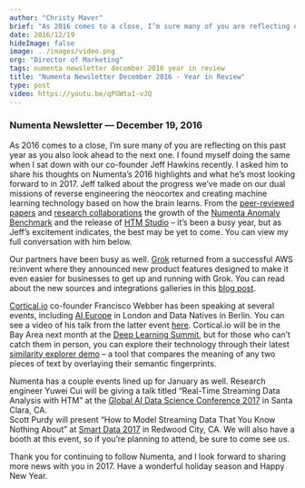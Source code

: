 ```yaml
---
author: "Christy Maver"
brief: "As 2016 comes to a close, I’m sure many of you are reflecting on this past year as you also look ahead to the next one.  I found myself doing the same when I sat down with our co-founder Jeff Hawkins recently. I asked him to share his"
date: 2016/12/19
hideImage: false
image: ../images/video.png
org: "Director of Marketing"
tags: numenta newsletter december 2016 year in review
title: "Numenta Newsletter December 2016 - Year in Review"
type: post
video: https://youtu.be/qPGWta1-vJQ
---
```


### Numenta Newsletter &mdash; December 19, 2016

As 2016 comes to a close, I’m sure many of you are reflecting on this past year
as you also look ahead to the next one.  I found myself doing the same when I
sat down with our co-founder Jeff Hawkins recently.  I asked him to share his
thoughts on Numenta’s 2016 highlights and what he’s most looking forward to
in 2017.  Jeff talked about the progress we’ve made on our dual missions of
reverse engineering the neocortex and creating machine learning technology based
on how the brain learns.  From the [peer-reviewed papers][1] and
[research collaborations][2] the growth of the [Numenta Anomaly Benchmark][3]
and the release of [HTM Studio][4] – it’s been a busy year, but as Jeff’s
excitement indicates, the best may be yet to come. You can view my full
conversation with him below.

Our partners have been busy as well. [Grok][5] returned from a successful AWS
re:invent where they announced new product features designed to make it even
easier for businesses to get up and running with Grok.  You can read about the
new sources and integrations galleries in this [blog post][6].

[Cortical.io][7] co-founder Francisco Webber has been speaking at several
events, including [AI Europe][8] in London and Data Natives in Berlin. You can
see a video of his talk from the latter event [here][9]. Cortical.io will be in
the Bay Area next month at the [Deep Learning Summit][10], but for those who
can’t catch them in person, you can explore their technology through their
latest [similarity explorer demo][11] – a tool that compares the meaning of any
two pieces of text by overlaying their semantic fingerprints.

Numenta has a couple events lined up for January as well. Research engineer
Yuwei Cui will be giving a talk titled “Real-Time Streaming Data Analysis with
HTM” at the [Global AI Data Science Conference 2017][12] in Santa Clara, CA.  
Scott Purdy will present “How to Model Streaming Data That You Know Nothing
About” at [Smart Data 2017][13] in Redwood City, CA. We will also have a booth
at this event, so if you’re planning to attend, be sure to come see us.

Thank you for continuing to follow Numenta, and I look forward to sharing more
news with you in 2017.  Have a wonderful holiday season and Happy New Year.

[1]: /papers/
[2]: /blog/2016/12/09/visit-to-neuroscience-labs-at-mpfi-and-unc/
[3]: /numenta-anomaly-benchmark/
[4]: /htm-studio/
[5]: http://grokstream.com/
[6]: https://blog.grokstream.com/grok-anything-and-take-action-everywhere-f16579d36cf6#.mg3ms3dut
[7]: http://cortical.io/
[8]: http://ai-europe.com/
[9]: https://www.youtube.com/attribution_link?a=TKA4Os0uoLg&u=%2Fwatch%3Fv%3Dmuf3VI9KKxg%26feature%3Dshare
[10]: https://www.re-work.co/events/deep-learning-summit-san-francisco-2017
[11]: http://www.cortical.io/similarity-explorer.html
[12]: /events/2017/01/19/global-ai-conference-2017/
[13]: /events/2017/01/31/smartdata-conference-2017/
